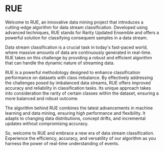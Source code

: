 # RUE

Welcome to RUE, an innovative data mining project that introduces a cutting-edge algorithm for data stream classification. Developed using advanced techniques, RUE stands for Rarity Updated Ensemble and offers a powerful solution for classifying consequent samples in a data stream.

Data stream classification is a crucial task in today's fast-paced world, where massive amounts of data are continuously generated in real-time. RUE takes on this challenge by providing a robust and efficient algorithm that can handle the dynamic nature of streaming data.

RUE is a powerful methodology designed to enhance classification performance on datasets with class imbalance. By effectively addressing the challenges posed by imbalanced data streams, RUE offers improved accuracy and reliability in classification tasks. Its unique approach takes into consideration the rarity of certain classes within the dataset, ensuring a more balanced and robust outcome.

The algorithm behind RUE combines the latest advancements in machine learning and data mining, ensuring high performance and flexibility. It adapts to changing data distributions, concept drifts, and incremental updates without compromising accuracy.

So, welcome to RUE and embrace a new era of data stream classification. Experience the efficiency, accuracy, and versatility of our algorithm as you harness the power of real-time understanding of events. 
